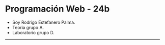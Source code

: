 # Programación Web - 24b
 - Soy Rodrigo Estefanero Palma.
 - Teoria grupo A.
 - Laboratorio grupo D.
 -----------------------------------
